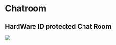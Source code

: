 # Chatroom
## HardWare ID  protected Chat Room

![](https://cdn.discordapp.com/attachments/569854269512220682/931601498654273576/unknown.png)
